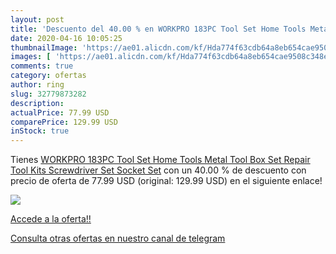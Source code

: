 ```yaml
---
layout: post
title: 'Descuento del 40.00 % en WORKPRO 183PC Tool Set Home Tools Metal '
date: 2020-04-16 10:05:25
thumbnailImage: 'https://ae01.alicdn.com/kf/Hda774f63cdb64a8eb654cae9508c348eP/WORKPRO-183PC-Tool-Set-Home-Tools-Metal-Tool-Box-Set-Repair-Tool-Kits-Screwdriver-Set-Socket.jpg_350x350._SL200_.jpg'
images: [ 'https://ae01.alicdn.com/kf/Hda774f63cdb64a8eb654cae9508c348eP/WORKPRO-183PC-Tool-Set-Home-Tools-Metal-Tool-Box-Set-Repair-Tool-Kits-Screwdriver-Set-Socket.jpg_350x350._SL200_.jpg' ]
comments: true
category: ofertas
author: ring
slug: 32779873282
description:
actualPrice: 77.99 USD
comparePrice: 129.99 USD
inStock: true
---
```


Tienes [WORKPRO 183PC Tool Set Home Tools Metal Tool Box Set Repair Tool Kits Screwdriver Set Socket Set](https://www.amazon.com/dp/32779873282/?tag=redken08-20) con un 40.00 % de descuento con precio de oferta de 77.99 USD (original: 129.99 USD) en el siguiente enlace!

[![](https://ae01.alicdn.com/kf/Hda774f63cdb64a8eb654cae9508c348eP/WORKPRO-183PC-Tool-Set-Home-Tools-Metal-Tool-Box-Set-Repair-Tool-Kits-Screwdriver-Set-Socket.jpg_350x350._SL200_.jpg)](https://www.amazon.com/dp/32779873282/?tag=redken08-20)

[Accede a la oferta!!](https://www.amazon.com/dp/32779873282/?tag=redken08-20)

[Consulta otras ofertas en nuestro canal de telegram](https://t.me/s/ofertas25)

